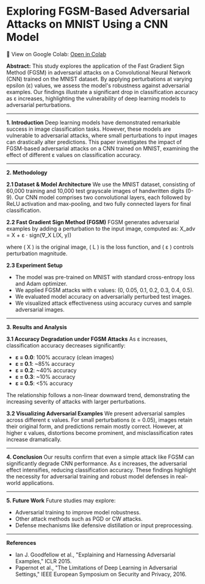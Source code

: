 # Exploring FGSM-Based Adversarial Attacks on MNIST Using a CNN Model
📌 View on Google Colab: [Open in Colab](https://colab.research.google.com/drive/1uUv4ZUmC4bHE-VUgj6Xb3_U29QvScT2l?usp=sharing)


**Abstract:**
This study explores the application of the Fast Gradient Sign Method (FGSM) in adversarial attacks on a Convolutional Neural Network (CNN) trained on the MNIST dataset. By applying perturbations at varying epsilon (ε) values, we assess the model's robustness against adversarial examples. Our findings illustrate a significant drop in classification accuracy as ε increases, highlighting the vulnerability of deep learning models to adversarial perturbations.

---

**1. Introduction**
Deep learning models have demonstrated remarkable success in image classification tasks. However, these models are vulnerable to adversarial attacks, where small perturbations to input images can drastically alter predictions. This paper investigates the impact of FGSM-based adversarial attacks on a CNN trained on MNIST, examining the effect of different ε values on classification accuracy.

---

**2. Methodology**

**2.1 Dataset & Model Architecture**
We use the MNIST dataset, consisting of 60,000 training and 10,000 test grayscale images of handwritten digits (0-9). Our CNN model comprises two convolutional layers, each followed by ReLU activation and max-pooling, and two fully connected layers for final classification.

**2.2 Fast Gradient Sign Method (FGSM)**
FGSM generates adversarial examples by adding a perturbation to the input image, computed as:
X_adv = X + ε ⋅ sign(∇_X L(X, y))

where \( X \) is the original image, \( L \) is the loss function, and \( ε \) controls perturbation magnitude.

**2.3 Experiment Setup**
- The model was pre-trained on MNIST with standard cross-entropy loss and Adam optimizer.
- We applied FGSM attacks with ε values: \(0, 0.05, 0.1, 0.2, 0.3, 0.4, 0.5\).
- We evaluated model accuracy on adversarially perturbed test images.
- We visualized attack effectiveness using accuracy curves and sample adversarial images.

---

**3. Results and Analysis**

**3.1 Accuracy Degradation under FGSM Attacks**
As ε increases, classification accuracy decreases significantly:
- **ε = 0.0**: 100% accuracy (clean images)
- **ε = 0.1**: ~85% accuracy
- **ε = 0.2**: ~40% accuracy
- **ε = 0.3**: ~10% accuracy
- **ε = 0.5**: <5% accuracy

The relationship follows a non-linear downward trend, demonstrating the increasing severity of attacks with larger perturbations.

**3.2 Visualizing Adversarial Examples**
We present adversarial samples across different ε values. For small perturbations (ε = 0.05), images retain their original form, and predictions remain mostly correct. However, at higher ε values, distortions become prominent, and misclassification rates increase dramatically.

---

**4. Conclusion**
Our results confirm that even a simple attack like FGSM can significantly degrade CNN performance. As ε increases, the adversarial effect intensifies, reducing classification accuracy. These findings highlight the necessity for adversarial training and robust model defenses in real-world applications.

---

**5. Future Work**
Future studies may explore:
- Adversarial training to improve model robustness.
- Other attack methods such as PGD or CW attacks.
- Defense mechanisms like defensive distillation or input preprocessing.

---

**References**
- Ian J. Goodfellow et al., "Explaining and Harnessing Adversarial Examples," ICLR 2015.
- Papernot et al., "The Limitations of Deep Learning in Adversarial Settings," IEEE European Symposium on Security and Privacy, 2016.

